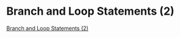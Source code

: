 # Branch and Loop Statements (2)
[Branch and Loop Statements (2)](https://aiwithcloud.com/2022/09/14/branch_and_loop_statements_2/)